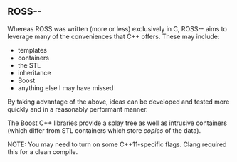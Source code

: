 ROSS--
------
Whereas ROSS was written (more or less) exclusively in C, ROSS-- aims to leverage many of the conveniences that C++ offers.
These may include:
* templates
* containers
* the STL
* inheritance
* Boost
* anything else I may have missed

By taking advantage of the above, ideas can be developed and tested more quickly and in a reasonably performant manner.

The [Boost](http://www.boost.org) C++ libraries provide a splay tree as well as intrusive containers (which differ from STL containers which store *copies* of the data).

NOTE: You may need to turn on some C++11-specific flags.  Clang required this for a clean compile.
